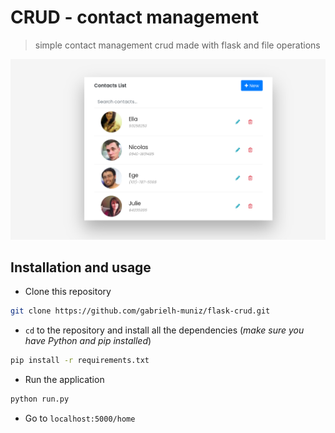 # CRUD - contact management

> simple contact management crud made with flask and file operations

![Image preview](showcase.png)

## Installation and usage

* Clone this repository

```bash
git clone https://github.com/gabrielh-muniz/flask-crud.git
```

* `cd` to the repository and install all the dependencies (*make sure you have Python and pip installed*)

```bash
pip install -r requirements.txt
```

* Run the application

```bash
python run.py
```

* Go to `localhost:5000/home`
